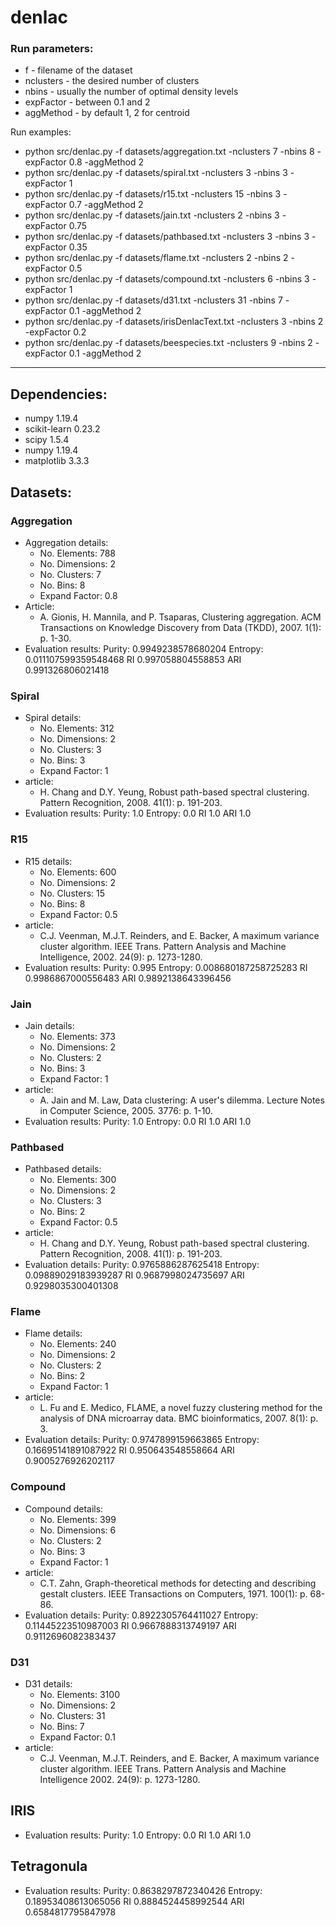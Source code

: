 # denlac

### Run parameters:
* f - filename of the dataset
* nclusters - the desired number of clusters
* nbins - usually the number of optimal density levels
* expFactor - between 0.1 and 2
* aggMethod - by default 1, 2 for centroid

Run examples: 
* python src/denlac.py -f datasets/aggregation.txt -nclusters 7 -nbins 8 -expFactor 0.8 -aggMethod 2
* python src/denlac.py -f datasets/spiral.txt -nclusters 3 -nbins 3 -expFactor 1
* python src/denlac.py -f datasets/r15.txt -nclusters 15 -nbins 3 -expFactor 0.7 -aggMethod 2
* python src/denlac.py -f datasets/jain.txt -nclusters 2 -nbins 3 -expFactor 0.75
* python src/denlac.py -f datasets/pathbased.txt -nclusters 3 -nbins 3 -expFactor 0.35
* python src/denlac.py -f datasets/flame.txt -nclusters 2 -nbins 2 -expFactor 0.5
* python src/denlac.py -f datasets/compound.txt -nclusters 6 -nbins 3 -expFactor 1 
* python src/denlac.py -f datasets/d31.txt -nclusters 31 -nbins 7 -expFactor 0.1 -aggMethod 2
* python src/denlac.py -f datasets/irisDenlacText.txt -nclusters 3 -nbins 2 -expFactor 0.2
* python src/denlac.py -f datasets/beespecies.txt -nclusters 9 -nbins 2 -expFactor 0.1 -aggMethod 2
-------------------------------------------------------------------------------------------------

## Dependencies:

* numpy             1.19.4
* scikit-learn      0.23.2
* scipy             1.5.4
* numpy             1.19.4
* matplotlib        3.3.3


## Datasets:

### Aggregation
* Aggregation details: 
	* No. Elements: 788
	* No. Dimensions: 2
	* No. Clusters: 7
	* No. Bins: 8
	* Expand Factor: 0.8 
* Article:
	* A. Gionis, H. Mannila, and P. Tsaparas, Clustering aggregation. ACM Transactions on Knowledge Discovery from Data (TKDD), 2007. 1(1): p. 1-30.
* Evaluation results:
Purity:   0.9949238578680204
Entropy:  0.011107599359548468
RI        0.997058804558853
ARI       0.991326806021418

### Spiral
* Spiral details: 
	* No. Elements: 312
	* No. Dimensions: 2
	* No. Clusters: 3
	* No. Bins: 3
	* Expand Factor: 1
* article:
	* H. Chang and D.Y. Yeung, Robust path-based spectral clustering. Pattern Recognition, 2008. 41(1): p. 191-203. 
* Evaluation results:
Purity:   1.0
Entropy:  0.0
RI        1.0
ARI       1.0

### R15
* R15 details: 
	* No. Elements: 600
	* No. Dimensions: 2
	* No. Clusters: 15
	* No. Bins: 8
	* Expand Factor: 0.5
* article:
	* C.J. Veenman, M.J.T. Reinders, and E. Backer, A maximum variance cluster algorithm. IEEE Trans. Pattern Analysis and Machine Intelligence, 2002. 24(9): p. 1273-1280. 
* Evaluation results:
Purity:   0.995
Entropy:  0.008680187258725283
RI        0.9986867000556483
ARI       0.9892138643396456

### Jain
* Jain details: 
	* No. Elements: 373
	* No. Dimensions: 2
	* No. Clusters: 2
	* No. Bins: 3
	* Expand Factor: 1
* article:
	* A. Jain and M. Law, Data clustering: A user's dilemma. Lecture Notes in Computer Science, 2005. 3776: p. 1-10. 
* Evaluation results:
Purity:   1.0
Entropy:  0.0
RI        1.0
ARI       1.0

### Pathbased
* Pathbased details: 
	* No. Elements: 300
	* No. Dimensions: 2
	* No. Clusters: 3
	* No. Bins: 2
	* Expand Factor: 0.5
* article:
	* H. Chang and D.Y. Yeung, Robust path-based spectral clustering. Pattern Recognition, 2008. 41(1): p. 191-203. 
* Evaluation details:
Purity:   0.9765886287625418
Entropy:  0.09889029183939287
RI        0.9687998024735697
ARI       0.9298035300401308

### Flame
* Flame details:
	* No. Elements: 240
	* No. Dimensions: 2
	* No. Clusters: 2
	* No. Bins: 2
	* Expand Factor: 1
* article:
	* L. Fu and E. Medico, FLAME, a novel fuzzy clustering method for the analysis of DNA microarray data. BMC bioinformatics, 2007. 8(1): p. 3. 
* Evaluation details:
Purity:   0.9747899159663865
Entropy:  0.16695141891087922
RI        0.950643548558664
ARI       0.9005276926202117

### Compound
* Compound details:
	* No. Elements: 399
	* No. Dimensions: 6
	* No. Clusters: 2
	* No. Bins: 3
	* Expand Factor: 1
* article:
	* C.T. Zahn, Graph-theoretical methods for detecting and describing gestalt clusters. IEEE Transactions on Computers, 1971. 100(1): p. 68-86. 
* Evaluation details:
Purity:   0.8922305764411027
Entropy:  0.11445223510987003
RI        0.9667888313749197
ARI       0.9112696082383437
### D31
* D31 details:
	* No. Elements: 3100
	* No. Dimensions: 2
	* No. Clusters: 31
	* No. Bins: 7
	* Expand Factor: 0.1
* article:
	* C.J. Veenman, M.J.T. Reinders, and E. Backer, A maximum variance cluster algorithm. IEEE Trans. Pattern Analysis and Machine Intelligence 2002. 24(9): p. 1273-1280.

## IRIS
* Evaluation results:
Purity:   1.0
Entropy:  0.0
RI        1.0
ARI       1.0

## Tetragonula
* Evaluation results:
Purity:   0.8638297872340426
Entropy:  0.18953408613065056
RI        0.8884524458992544
ARI       0.6584817795847978
